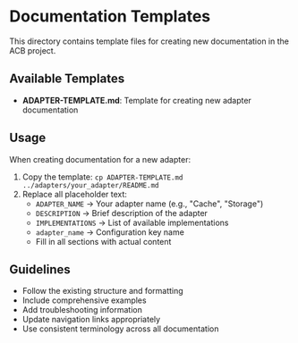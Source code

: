 # Documentation Templates

This directory contains template files for creating new documentation in the ACB project.

## Available Templates

- **ADAPTER-TEMPLATE.md**: Template for creating new adapter documentation

## Usage

When creating documentation for a new adapter:

1. Copy the template: `cp ADAPTER-TEMPLATE.md ../adapters/your_adapter/README.md`
2. Replace all placeholder text:
   - `ADAPTER_NAME` → Your adapter name (e.g., "Cache", "Storage")
   - `DESCRIPTION` → Brief description of the adapter
   - `IMPLEMENTATIONS` → List of available implementations
   - `adapter_name` → Configuration key name
   - Fill in all sections with actual content

## Guidelines

- Follow the existing structure and formatting
- Include comprehensive examples
- Add troubleshooting information
- Update navigation links appropriately
- Use consistent terminology across all documentation
